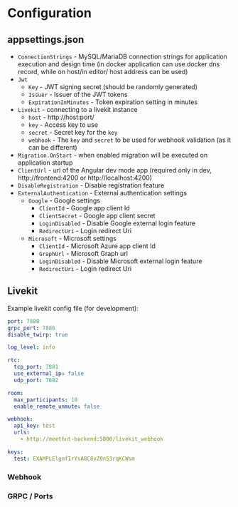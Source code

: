 # Configuration

## appsettings.json

- `ConnectionStrings` - MySQL/MariaDB connection strings for application execution and design time (in docker application can use docker dns record, while on host/in editor/ host address can be used)
- `Jwt`
  - `Key` - JWT signing secret (should be randomly generated)
  - `Issuer` - Issuer of the JWT tokens
  - `ExpirationInMinutes` - Token expiration setting in minutes
- `Livekit` - connecting to a livekit instance
  - `host` - http://host:port/
  - `key` - Access key to use
  - `secret` - Secret key for the `key`
  - `webhook` - The `key` and `secret` to be used for webhook validation (as it can be different)
- `Migration.OnStart` - when enabled migration will be executed on application startup
- `ClientUrl` - url of the Angular dev mode app (required only in dev, http://frontend:4200 or http://localhost:4200)
- `DisableRegistration` - Disable registration feature
- `ExternalAuthentication` - External authentication settings
  - `Google` - Google settings
    - `ClientId` - Google app client Id
    - `ClientSecret` - Google app client secret
    - `LoginDisabled` - Disable Google external login feature
    - `RedirectUri` - Login redirect Uri
  - `Microsoft` - Microsoft settings
    - `ClientId` - Microsoft Azure app client Id
    - `GraphUrl` - Microsoft Graph url
    - `LoginDisabled` - Disable Microsoft external login feature
    - `RedirectUri` - Login redirect Uri

## Livekit

Example livekit config file (for development):

```yaml
port: 7880
grpc_port: 7886
disable_twirp: true

log_level: info

rtc:
  tcp_port: 7881
  use_external_ip: false
  udp_port: 7882

room:
  max_participants: 10
  enable_remote_unmute: false

webhook:
  api_key: test
  urls:
    - http://meethut-backend:5000/livekit_webhook

keys:
  test: EXAMPLElgnfIrYsA8C8vZ0n53rqKCWsm
```

### Webhook

### GRPC / Ports
